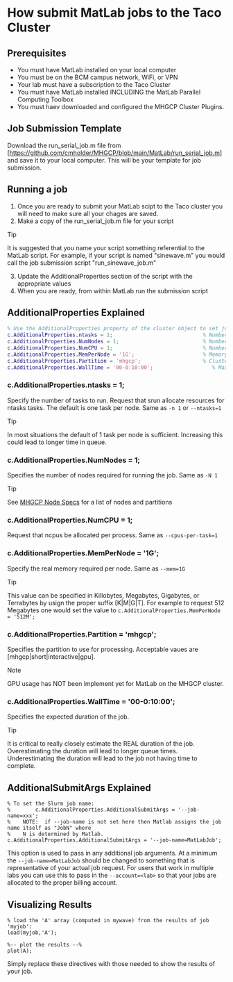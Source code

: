 # How submit MatLab jobs to the Taco Cluster

## Prerequisites
- You must have MatLab installed on your local computer
- You must be on the BCM campus network, WiFi, or VPN
- Your lab must have a subscription to the Taco Cluster
- You must have MatLab installed INCLUDING the MatLab Parallel Computing Toolbox
- You must haev downloaded and configured the MHGCP Cluster Plugins.

## Job Submission Template
Download the run_serial_job.m file from [https://github.com/cmholder/MHGCP/blob/main/MatLab/run_serial_job.m] and save it to your local computer.  This will be your template for job submission.

## Running a job
1. Once you are ready to submit your MatLab scipt to the Taco cluster you will need to make sure all your chages are saved.
2. Make a copy of the run_serial_job.m file for your script
> [!TIP]
> It is suggested that you name your script something referential to the MatLab script.  For example, if your script is named "sinewave.m" you would call the job submission script "run_sinewave_job.m"
3. Update the AdditionalProperties section of the script with the appropriate values
4. When you are ready, from within MatLab run the submission script


## AdditionalProperties Explained
```MATLAB
% Use the AdditionalProperties property of the cluster object to set job specific details:
c.AdditionalProperties.ntasks = 1;                             % Number of Tasks
c.AdditionalProperties.NumNodes = 1;                           % Number of nodes requested 
c.AdditionalProperties.NumCPU = 1;                             % Number of CPU per Process
c.AdditionalProperties.MemPerNode = '1G';                      % Memory per Node Units are (K|M|G|T)
c.AdditionalProperties.Partition = 'mhgcp';                    % Cluster partition (mhgcp|interactive|short|gpu)
c.AdditionalProperties.WallTime = '00-0:10:00';                   % Max wall time DD-HH:MM:SS
```

### c.AdditionalProperties.ntasks = 1;
Specify the number of tasks to run. Request that srun allocate resources for ntasks tasks. The default is one task per node. Same as ```-n 1``` or ```--ntasks=1```
> [!TIP]
> In most situations the default of 1 task per node is sufficient.  Increasing this could lead to longer time in queue.

### c.AdditionalProperties.NumNodes = 1;
Specifies the number of nodes required for running the job.  Same as ```-N 1```
> [!TIP]
> See [MHGCP Node Specs](https://teams.microsoft.com/l/entity/1c256a65-83a6-4b5c-9ccf-78f8afb6f1e8/_djb2_msteams_prefix_2081514502?context=%7B%22channelId%22%3A%2219%3A3544f5831fae42bd9dde9e9d4a420bea%40thread.tacv2%22%7D&tenantId=a83dba53-124d-4d32-88f0-b72889a9e926) for a list of nodes and partitions

### c.AdditionalProperties.NumCPU = 1;
Request that ncpus be allocated per process. Same as ```--cpus-per-task=1```

### c.AdditionalProperties.MemPerNode = '1G';
Specify the real memory required per node.  Same as ```--mem=1G```
> [!TIP]
> This value can be specified in Killobytes, Megabytes, Gigabytes, or Terrabytes by usign the proper suffix [K|M|G|T].  For example to request 512 Megabytes one would set the value to ```c.AdditionalProperties.MemPerNode = '512M';```

### c.AdditionalProperties.Partition = 'mhgcp';
Specifies the partition to use for processing.  Acceptable vaues are [mhgcp|short|interactive|gpu].
> [!NOTE]
> GPU usage has NOT been implement yet for MatLab on the MHGCP cluster.

### c.AdditionalProperties.WallTime = '00-0:10:00';
Specifies the expected duration of the job.
> [!TIP]
> It is critical to really closely estimate the REAL duration of the job.  Overestimating the duration will lead to longer queue times.  Underestimating the duration will lead to the job not having time to complete.

## AdditionalSubmitArgs Explained
```
% To set the Slurm job name:
%        c.AdditionalProperties.AdditionalSubmitArgs = '--job-name=xxx';
%    NOTE:  if --job-name is not set here then Matlab assigns the job name itself as "JobN" where
%    N is determined by Matlab.
c.AdditionalProperties.AdditionalSubmitArgs = '--job-name=MatLabJob';
```

This option is used to pass in any additional job arguments.  At a minimum the ```--job-name=MatLabJob``` should be changed to something that is representative of your actual job request.  For users that work in multiple labs you can use this to pass in the ```--account=<lab>``` so that your jobs are allocated to the proper billing account.

## Visualizing Results
```
% load the 'A' array (computed in mywave) from the results of job 'myjob':
load(myjob,'A');

%-- plot the results --%
plot(A);
```
Simply replace these directives with those needed to show the results of your job.


